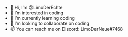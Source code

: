 - 👋 Hi, I’m @LimoDerEchte
- 👀 I’m interested in coding
- 🌱 I’m currently learning coding
- 💞️ I’m looking to collaborate on coding
- 📫 You can reach me on Discord: LimoDerNeue#7468

<!---
LimoDerEchte/LimoDerEchte is a ✨ special ✨ repository because its `README.md` (this file) appears on your GitHub profile.
You can click the Preview link to take a look at your changes.
--->
